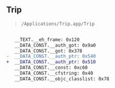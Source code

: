 ## Trip

> `/Applications/Trip.app/Trip`

```diff

   __TEXT.__eh_frame: 0x120
   __DATA_CONST.__auth_got: 0x9a0
   __DATA_CONST.__got: 0x378
-  __DATA_CONST.__auth_ptr: 0x540
+  __DATA_CONST.__auth_ptr: 0x510
   __DATA_CONST.__const: 0xc60
   __DATA_CONST.__cfstring: 0x40
   __DATA_CONST.__objc_classlist: 0x78

```
